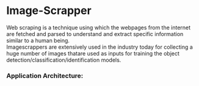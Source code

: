 # Image-Scrapper

Web scraping is a technique using which the webpages from the internet are fetched and parsed to understand and extract specific information similar to a human being.<br>
Imagescrappers are extensively used in the industry today for collecting a huge number of images thatare used as inputs for training the object detection/classification/identification models. 

### <b>Application Architecture:
  
